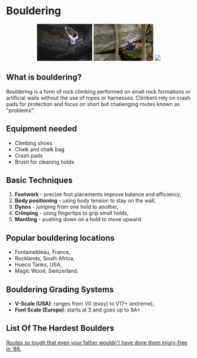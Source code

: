 # Bouldering

<p align="center">
  <img src="docs/images/image1.jpeg" height="100px">
  <img src="docs/images/image2.jpeg" height="100px">
  <img src="docs/images/image3.jpeg" height="100px">
</p>

## What is bouldering?
Bouldering is a form of rock climbing performed on small rock formations or artificial walls without the use of ropes or harnesses. Climbers rely on crash pads for protection and focus on short but challenging routes known as "problems".

## Equipment needed
- Climbing shoes
- Chalk and chalk bag
- Crash pads
- Brush for cleaning holds

## Basic Techniques
1. **Footwork** - precise foot placements improve balance and efficiency,
2. **Body positioning** - using body tension to stay on the wall,
3. **Dynos** - jumping from one hold to another,
4. **Crimping** - using fingertips to grip small holds,
5. **Mantling** - pushing down on a hold to move upward.

## Popular bouldering locations
- Fontainebleau, France,
- Rocklands, South Africa,
- Hueco Tanks, USA,
- Magic Wood, Switzerland.

## Bouldering Grading Systems
- **V-Scale (USA)**: ranges from V0 (easy) to V17+ (extreme),
- **Font Scale (Europe)**: starts at 3 and goes up to 9A+

## List Of The Hardest Boulders
[Routes so tough that even your father wouldn't have done them injury-free in '86.](boulders.md)
